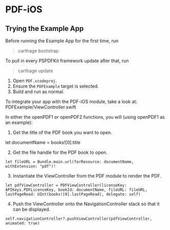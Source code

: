 # PDF-iOS

## Trying the Example App

Before running the Example App for the first time, run
> carthage bootstrap

To pull in every PSPDFKit framework update after that, run
> carthage update

1. Open `PDF.xcodeproj`.
2. Ensure the `PDFExample` target is selected.
3. Build and run as normal.

To integrate your app with the PDF-iOS module, take a look at:
PDFExample/ViewController.swift

In either the openPDF1 or openPDF2 functions, you will
(using openPDF1 as an example):

1. Get the title of the PDF book you want to open.

let documentName = books![0].title

2. Get the file handle for the PDF book to open.

`let fileURL = Bundle.main.url(forResource: documentName, withExtension: "pdf")!`

3. Instantiate the ViewController from the PDF module to render the PDF.

`let pdfViewController = PDFViewController(licenseKey: APIKeys.PDFLicenseKey, bookId: documentName, fileURL: fileURL, lastPageRead: UInt(books![0].lastPageRead), delegate: self)`

4. Push the ViewController onto the NavigationController stack so that it can be displayed.

`self.navigationController?.pushViewController(pdfViewController, animated: true)`


